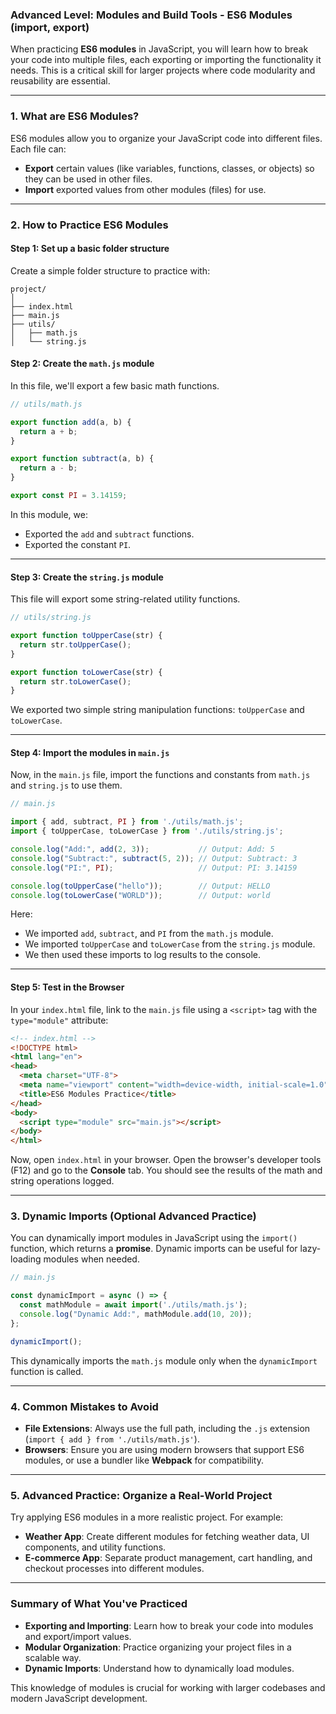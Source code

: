 ### **Advanced Level: Modules and Build Tools - ES6 Modules (import, export)**

When practicing **ES6 modules** in JavaScript, you will learn how to break your code into multiple files, each exporting or importing the functionality it needs. This is a critical skill for larger projects where code modularity and reusability are essential.

---

### **1. What are ES6 Modules?**

ES6 modules allow you to organize your JavaScript code into different files. Each file can:
- **Export** certain values (like variables, functions, classes, or objects) so they can be used in other files.
- **Import** exported values from other modules (files) for use.

---

### **2. How to Practice ES6 Modules**

#### **Step 1: Set up a basic folder structure**
Create a simple folder structure to practice with:

```plaintext
project/
│
├── index.html
├── main.js
├── utils/
│   ├── math.js
│   └── string.js
```

#### **Step 2: Create the `math.js` module**

In this file, we'll export a few basic math functions.

```javascript
// utils/math.js

export function add(a, b) {
  return a + b;
}

export function subtract(a, b) {
  return a - b;
}

export const PI = 3.14159;
```

In this module, we:
- Exported the `add` and `subtract` functions.
- Exported the constant `PI`.

---

#### **Step 3: Create the `string.js` module**

This file will export some string-related utility functions.

```javascript
// utils/string.js

export function toUpperCase(str) {
  return str.toUpperCase();
}

export function toLowerCase(str) {
  return str.toLowerCase();
}
```

We exported two simple string manipulation functions: `toUpperCase` and `toLowerCase`.

---

#### **Step 4: Import the modules in `main.js`**

Now, in the `main.js` file, import the functions and constants from `math.js` and `string.js` to use them.

```javascript
// main.js

import { add, subtract, PI } from './utils/math.js';
import { toUpperCase, toLowerCase } from './utils/string.js';

console.log("Add:", add(2, 3));           // Output: Add: 5
console.log("Subtract:", subtract(5, 2)); // Output: Subtract: 3
console.log("PI:", PI);                   // Output: PI: 3.14159

console.log(toUpperCase("hello"));        // Output: HELLO
console.log(toLowerCase("WORLD"));        // Output: world
```

Here:
- We imported `add`, `subtract`, and `PI` from the `math.js` module.
- We imported `toUpperCase` and `toLowerCase` from the `string.js` module.
- We then used these imports to log results to the console.

---

#### **Step 5: Test in the Browser**

In your `index.html` file, link to the `main.js` file using a `<script>` tag with the `type="module"` attribute:

```html
<!-- index.html -->
<!DOCTYPE html>
<html lang="en">
<head>
  <meta charset="UTF-8">
  <meta name="viewport" content="width=device-width, initial-scale=1.0">
  <title>ES6 Modules Practice</title>
</head>
<body>
  <script type="module" src="main.js"></script>
</body>
</html>
```

Now, open `index.html` in your browser. Open the browser's developer tools (F12) and go to the **Console** tab. You should see the results of the math and string operations logged.

---

### **3. Dynamic Imports (Optional Advanced Practice)**

You can dynamically import modules in JavaScript using the `import()` function, which returns a **promise**. Dynamic imports can be useful for lazy-loading modules when needed.

```javascript
// main.js

const dynamicImport = async () => {
  const mathModule = await import('./utils/math.js');
  console.log("Dynamic Add:", mathModule.add(10, 20));
};

dynamicImport();
```

This dynamically imports the `math.js` module only when the `dynamicImport` function is called.

---

### **4. Common Mistakes to Avoid**

- **File Extensions**: Always use the full path, including the `.js` extension (`import { add } from './utils/math.js'`).
- **Browsers**: Ensure you are using modern browsers that support ES6 modules, or use a bundler like **Webpack** for compatibility.

---

### **5. Advanced Practice: Organize a Real-World Project**

Try applying ES6 modules in a more realistic project. For example:
- **Weather App**: Create different modules for fetching weather data, UI components, and utility functions.
- **E-commerce App**: Separate product management, cart handling, and checkout processes into different modules.

---

### **Summary of What You've Practiced**

- **Exporting and Importing**: Learn how to break your code into modules and export/import values.
- **Modular Organization**: Practice organizing your project files in a scalable way.
- **Dynamic Imports**: Understand how to dynamically load modules.

This knowledge of modules is crucial for working with larger codebases and modern JavaScript development.